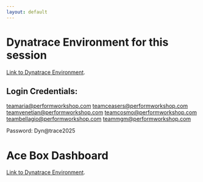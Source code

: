 ```yaml
---
layout: default
---
```



# Dynatrace Environment for this session
[Link to Dynatrace Environment](https://yap69652.live.dynatrace.com).

Login Credentials: 
------------------------
teamaria@performworkshop.com
teamceasers@performworkshop.com
teamvenetian@performworkshop.com
teamcosmo@performworkshop.com
teambellagio@performworkshop.com
teammgm@performworkshop.com

Password: Dyn@trace2025

# Ace Box Dashboard
[Link to Dynatrace Environment](http://dashboard.9067def5-98ab-4f95-b88f-80c8bbe52634.dynatrace.training).


